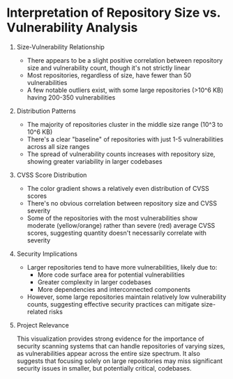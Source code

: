 # Interpretation of Repository Size vs. Vulnerability Analysis

1. Size-Vulnerability Relationship
   - There appears to be a slight positive correlation between repository size and vulnerability count, though it's not strictly linear
   - Most repositories, regardless of size, have fewer than 50 vulnerabilities
   - A few notable outliers exist, with some large repositories (>10^6 KB) having 200-350 vulnerabilities

2. Distribution Patterns
   - The majority of repositories cluster in the middle size range (10^3 to 10^6 KB)
   - There's a clear "baseline" of repositories with just 1-5 vulnerabilities across all size ranges
   - The spread of vulnerability counts increases with repository size, showing greater variability in larger codebases

3. CVSS Score Distribution
   - The color gradient shows a relatively even distribution of CVSS scores
   - There's no obvious correlation between repository size and CVSS severity
   - Some of the repositories with the most vulnerabilities show moderate (yellow/orange) rather than severe (red) average CVSS scores, suggesting quantity doesn't necessarily correlate with severity

4. Security Implications
   - Larger repositories tend to have more vulnerabilities, likely due to:
     - More code surface area for potential vulnerabilities
     - Greater complexity in larger codebases
     - More dependencies and interconnected components
   - However, some large repositories maintain relatively low vulnerability counts, suggesting effective security practices can mitigate size-related risks

5. Project Relevance

    This visualization provides strong evidence for the importance of security scanning systems that can handle repositories of varying sizes, as vulnerabilities appear across the entire size spectrum. It also suggests that focusing solely on large repositories may miss significant security issues in smaller, but potentially critical, codebases.
